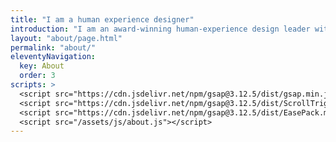 ```yaml
---
title: "I am a human experience designer"
introduction: "I am an award-winning human-experience design leader with over 20 years of experience working for global businesses. I have a proven track record mentoring multidisciplinary designers (Product, UX, UI, Brand, Research) and inspiring them to deliver best-in-class B2C and B2B solutions. My expertise spans many sectors including media and entertainment, fintech, biotech, and civic tech."
layout: "about/page.html"
permalink: "about/"
eleventyNavigation:
  key: About
  order: 3
scripts: >
  <script src="https://cdn.jsdelivr.net/npm/gsap@3.12.5/dist/gsap.min.js"></script>
  <script src="https://cdn.jsdelivr.net/npm/gsap@3.12.5/dist/ScrollTrigger.min.js"></script>
  <script src="https://cdn.jsdelivr.net/npm/gsap@3.12.5/dist/EasePack.min.js"></script>
  <script src="/assets/js/about.js"></script>
---
```


<!-- @format -->
